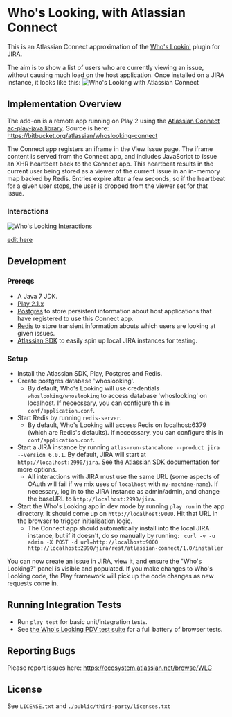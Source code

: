 Who's Looking, with Atlassian Connect
=====================================

This is an Atlassian Connect approximation of the [Who's Lookin'](https://marketplace.atlassian.com/plugins/com.atlassian.jira.plugins.whoslookin) plugin for JIRA.  

The aim is to show a list of users who are currently viewing an issue, without causing much load on the host application. Once installed on a JIRA instance, it looks like this:
![Who's Looking with Atlassian Connect](http://i.imgur.com/nNarePB.jpg)

## Implementation Overview
The add-on is a remote app running on Play 2 using the [Atlassian Connect ac-play-java library](https://bitbucket.org/atlassian/atlassian-connect-play-java). Source is here: https://bitbucket.org/atlassian/whoslooking-connect

The Connect app registers an iframe in the View Issue page. The iframe content is served from the Connect app, and includes JavaScript to issue an XHR heartbeat back to the Connect app. This heartbeat results in the current user being stored as a viewer of the current issue in an in-memory map backed by Redis. Entries expire after a few seconds, so if the heartbeat for a given user stops, the user is dropped from the viewer set for that issue.

### Interactions

![Who's Looking Interactions](http://www.websequencediagrams.com/cgi-bin/cdraw?lz=dGl0bGUgV2hvJ3MgQ29ubmVjdGVkPyAoZGV0YWlscykKSG9tZXItPkpJUkE6IFJlcXVlc3RzIHZpZXcgaXNzdWUgcGFnZSBmb3IACAdYWVotMQpKSVJBLT4ANwU6IFJlc3BvbmRzIHdpdGggdGhlAC8QLCBpbmNsdWRpbmcgYW4gaWZyYW1lIGxpbmtpbmcgdG8gV2hvc0xvb2tpbmcAgQkIKwAJCwCBDgt0aGUAOAhjb250ZW50LCBwcm92aQBYBU9BdXRoIGhlYWRlcnMgYXMgc3VwcGxpZWQgYnkgSklSQQpub3RlIHJpZ2h0IG9mAGwMOiB2ZXJpZnkANg4Kb3B0IElmIHdlJ3JlIG1pc3NpbmcgZGlzcGxheSBuYW1lcyBvZiBhbnkAgi4FZXIACgUAgh8FIChhc3luYyB0YXNrLCBkb2VzIG5vdCBibG9jawCBewhyZW5kZXJpbmcpCgCBeAstAIJ-EXVzZXIgAIMsByBmcm9tIFJFU1QgQVBJLgCDBQYtPgCCIA8AgwYMADIMLgCBZhxzdG9yZQBeD29yIGZ1dHVyZSByAIQWBwplbmQAgiwcZ2VuZXJhdGUgSUQgdG9rZW4AhDkFWEhSADgKAIFhDD4tAIQyFQCDVw4gKEhUTUwgYW5kIEphdmFTY3JpcHQgdG8AgjsHAIRsCWVyIGxpc3QAJAVwb2xsAIRODCkKbG9vcAB8DQCCRgZ3aXRoaW4AhFALAIRuFlBvbGxzAIUfDAB6Bmdpc3RlciBjdXJyZW50AIMlBmFzIGEAgQgIb2YAhi4MAIV_DACCFwZ0byBjb25maXJtIElECgCEfiNpZGVudGl0eSB1AIUIBQCCXgUAgjoYAIcNCwCCEwVvZgCFHAwAh0YMZW5k&s=modern-blue)

[edit here](http://www.websequencediagrams.com/?lz=dGl0bGUgV2hvJ3MgQ29ubmVjdGVkPyAoZGV0YWlscykKSG9tZXItPkpJUkE6IFJlcXVlc3RzIHZpZXcgaXNzdWUgcGFnZSBmb3IACAdYWVotMQpKSVJBLT4ANwU6IFJlc3BvbmRzIHdpdGggdGhlAC8QLCBpbmNsdWRpbmcgYW4gaWZyYW1lIGxpbmtpbmcgdG8gV2hvc0xvb2tpbmcAgQkIKwAJCwCBDgt0aGUAOAhjb250ZW50LCBwcm92aQBYBU9BdXRoIGhlYWRlcnMgYXMgc3VwcGxpZWQgYnkgSklSQQpub3RlIHJpZ2h0IG9mAGwMOiB2ZXJpZnkANg4Kb3B0IElmIHdlJ3JlIG1pc3NpbmcgZGlzcGxheSBuYW1lcyBvZiBhbnkAgi4FZXIACgUAgh8FIChhc3luYyB0YXNrLCBkb2VzIG5vdCBibG9jawCBewhyZW5kZXJpbmcpCgCBeAstAIJ-EXVzZXIgAIMsByBmcm9tIFJFU1QgQVBJLgCDBQYtPgCCIA8AgwYMADIMLgCBZhxzdG9yZQBeD29yIGZ1dHVyZSByAIQWBwplbmQAgiwcZ2VuZXJhdGUgSUQgdG9rZW4AhDkFWEhSADgKAIFhDD4tAIQyFQCDVw4gKEhUTUwgYW5kIEphdmFTY3JpcHQgdG8AgjsHAIRsCWVyIGxpc3QAJAVwb2xsAIRODCkKbG9vcAB8DQCCRgZ3aXRoaW4AhFALAIRuFlBvbGxzAIUfDAB6Bmdpc3RlciBjdXJyZW50AIMlBmFzIGEAgQgIb2YAhi4MAIV_DACCFwZ0byBjb25maXJtIElECgCEfiNpZGVudGl0eSB1AIUIBQCCXgUAgjoYAIcNCwCCEwVvZgCFHAwAh0YMZW5k&s=modern-blue)

## Development

### Prereqs

* A Java 7 JDK.
* [Play 2.1.x](http://www.playframework.com/download)
* [Postgres](http://www.postgresql.org/download/) to store persistent information about host applications that have registered to use this Connect app.
* [Redis](http://redis.io/download) to store transient information abouts which users are looking at given issues.
* [Atlassian SDK](https://developer.atlassian.com/display/DOCS/Getting+Started) to easily spin up local JIRA instances for testing.

### Setup

+ Install the Atlassian SDK, Play, Postgres and Redis.
+ Create postgres database 'whoslooking'.
	+ By default, Who's Looking will use credentials `whoslooking/whoslooking` to access database 'whoslooking' on localhost. If nececssary, you can configure this in `conf/application.conf`.
+ Start Redis by running `redis-server`.
	+ By default, Who's Looking will access Redis on localhost:6379 (which are Redis's defaults). If nececssary, you can configure this in `conf/application.conf`.
+ Start a JIRA instance by running `atlas-run-standalone --product jira --version 6.0.1`. By default, JIRA will start at `http://localhost:2990/jira`. See the [Atlassian SDK documentation](https://developer.atlassian.com/display/DOCS/atlas-run-standalone) for more options.
	+ All interactions with JIRA must use the same URL (some aspects of OAuth will fail if we mix uses of `localhost` with `my-machine-name`). If necessary, log in to the JIRA instance as admin/admin, and change the baseURL to `http://localhost:2990/jira`. 
+ Start the Who's Looking app in dev mode by running `play run` in the app directory. It should come up on `http://localhost:9000`. Hit that URL in the browser to trigger initialisation logic.
	+ The Connect app should automatically install into the local JIRA instance, but if it doesn't, do so manually by running: ` curl -v -u admin -X POST -d url=http://localhost:9000 http://localhost:2990/jira/rest/atlassian-connect/1.0/installer`

You can now create an issue in JIRA, view it, and ensure the "Who's Looking?" panel is visible and populated. If you make changes to Who's Looking code, the Play framework will pick up the code changes as new requests come in.

## Running Integration Tests

* Run `play test` for basic unit/integration tests.
* See [the Who's Looking PDV test suite](https://bitbucket.org/rewbs/whoslooking-connect-pdv) for a full battery of browser tests.

## Reporting Bugs

Please report issues here: https://ecosystem.atlassian.net/browse/WLC


## License

See `LICENSE.txt` and `./public/third-party/licenses.txt`
